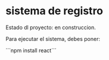 <h1>sistema de registro</h1>

Estado dl proyecto: en construccion.

Para ejecutar el sistema, debes poner:

´´´npm install react´´´
